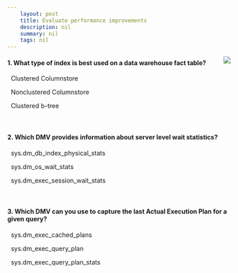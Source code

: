 ```yaml
---
    layout: post
    title: Evaluate performance improvements 
    description: nil
    summary: nil
    tags: nil
---
```



 <a target="_blank" href="https://docs.microsoft.com/en-us/learn/modules/evaluate-performance-improvements/6-knowledge-check/"><i class="fas fa-external-link-alt"></i> </a>
 <img align="right" src="https://docs.microsoft.com/en-us/learn/achievements/evaluate-performance-improvements.svg">
####  1. What type of index is best used on a data warehouse fact table?


<i class='fas fa-check-square' style='color: Dodgerblue;'></i> &nbsp;&nbsp;Clustered Columnstore

<i class='far fa-square'></i> &nbsp;&nbsp;Nonclustered Columnstore

<i class='far fa-square'></i> &nbsp;&nbsp;Clustered b-tree
<br />
<br />
<br />

####  2. Which DMV provides information about server level wait statistics?


<i class='far fa-square'></i> &nbsp;&nbsp;sys.dm_db_index_physical_stats

<i class='fas fa-check-square' style='color: Dodgerblue;'></i> &nbsp;&nbsp;sys.dm_os_wait_stats

<i class='far fa-square'></i> &nbsp;&nbsp;sys.dm_exec_session_wait_stats
<br />
<br />
<br />

####  3. Which DMV can you use to capture the last Actual Execution Plan for a given query?


<i class='far fa-square'></i> &nbsp;&nbsp;sys.dm_exec_cached_plans

<i class='far fa-square'></i> &nbsp;&nbsp;sys.dm_exec_query_plan

<i class='fas fa-check-square' style='color: Dodgerblue;'></i> &nbsp;&nbsp;sys.dm_exec_query_plan_stats
<br />
<br />
<br />
